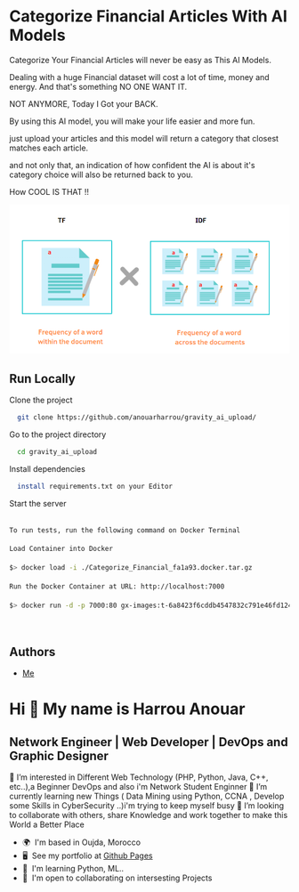 
# Categorize Financial Articles With AI Models
Categorize Your Financial Articles will never be easy as This AI Models. 

Dealing with a huge Financial dataset will cost a lot of time, money and energy. And that's something NO ONE WANT IT.

NOT ANYMORE, Today I Got your BACK.

By using this AI model, you will make your life easier and more fun.

just upload your articles and this model will return a category that closest matches each article.

and not only that, an indication of how confident the AI is about it's category choice will also be returned back to you.

How COOL IS THAT !!




![Logo](https://github.com/anouarharrou/gravity_ai_upload/blob/main/TD-IDF%20Python.png)



## Run Locally

Clone the project

```bash
  git clone https://github.com/anouarharrou/gravity_ai_upload/
```

Go to the project directory

```bash
  cd gravity_ai_upload
```

Install dependencies

```bash
  install requirements.txt on your Editor
```

Start the server

```bash

To run tests, run the following command on Docker Terminal

Load Container into Docker 

$> docker load -i ./Categorize_Financial_fa1a93.docker.tar.gz

Run the Docker Container at URL: http://localhost:7000

$> docker run -d -p 7000:80 gx-images:t-6a8423f6cddb4547832c791e46fd1246




```

## Authors

- [Me](https://github.com/anouarharrou)


Hi 👋 My name is Harrou Anouar
==============================

Network Engineer | Web Developer | DevOps and Graphic Designer
--------------------------------------------------------------

👀 I’m interested in Different Web Technology (PHP, Python, Java, C++, etc..),a Beginner DevOps and also i'm Network Student Enginner 
🌱 I’m currently learning new Things ( Data Mining using Python, CCNA , Develop some Skills in CyberSecurity ..)i'm trying to keep myself busy 
💞️ I’m looking to collaborate with others, share Knowledge and work together to make this World a Better Place

* 🌍  I'm based in Oujda, Morocco
* 🖥️  See my portfolio at [Github Pages](http://anouarharrou.github.io/)
* 🧠  I'm learning Python, ML..
* 🤝  I'm open to collaborating on intersesting Projects
